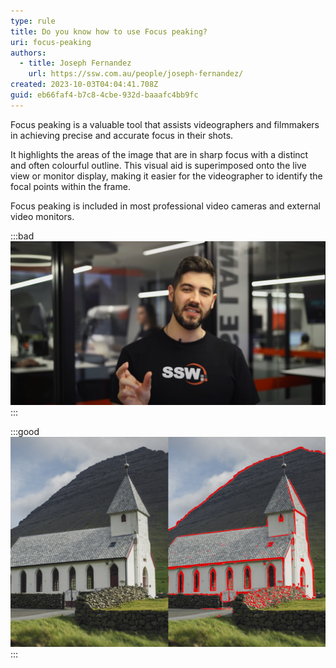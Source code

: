 ```yaml
---
type: rule
title: Do you know how to use Focus peaking?
uri: focus-peaking
authors:
  - title: Joseph Fernandez
    url: https://ssw.com.au/people/joseph-fernandez/
created: 2023-10-03T04:04:41.708Z
guid: eb66faf4-b7c8-4cbe-932d-baaafc4bb9fc
---
```

Focus peaking is a valuable tool that assists videographers and filmmakers in achieving precise and accurate focus in their shots.

It highlights the areas of the image that are in sharp focus with a distinct and often colourful outline. This visual aid is superimposed onto the live view or monitor display, making it easier for the videographer to identify the focal points within the frame.

Focus peaking is included in most professional video cameras and external video monitors.

:::bad
![Figure: Bad example - Subject out of focus](peaking-outoffocus.jpg)
:::

:::good
![ Figure: Good example - Focus peaking highlighting areas in focus ](focus-peaking-church.jpg)
:::